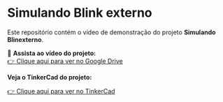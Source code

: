 # Simulando Blink externo

Este repositório contém o vídeo de demonstração do projeto **Simulando Blinexterno**.

🎥 **Assista ao vídeo do projeto:**  
[👉 Clique aqui para ver no Google Drive](https://drive.google.com/drive/folders/1ab1dfvJ1G7qPpnBnwn3BDSo7B8RFWGdD?usp=sharing)

**Veja o TinkerCad do projeto:**

[👉 Clique aqui para ver no TinkerCad](https://www.tinkercad.com/things/gL8TWfgjbCG/editel?sharecode=ez7kHCb1dZx2Zyflt8Gg0nRvYvDqVaLPpdlkHz_bcho)